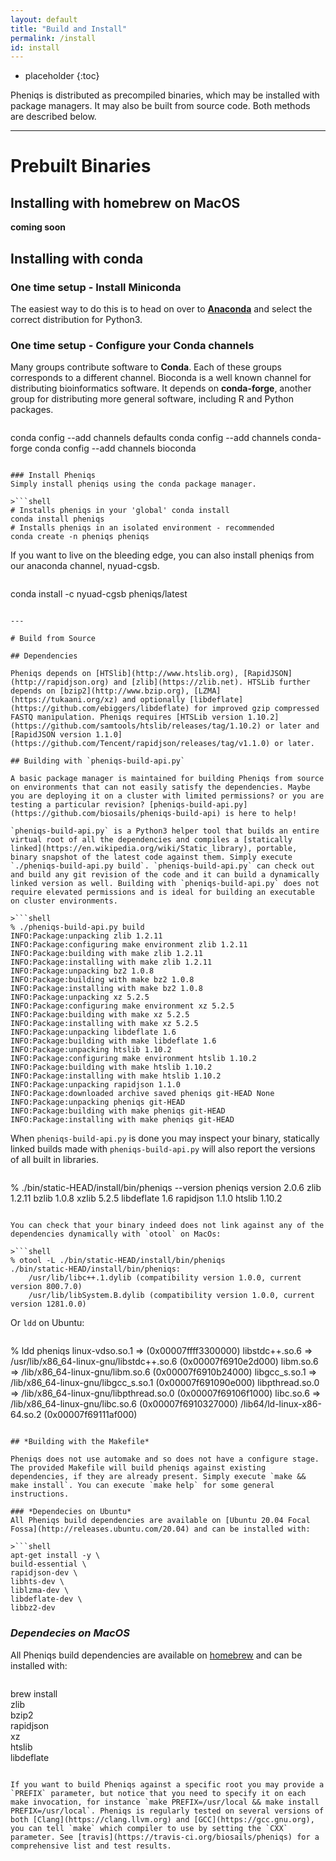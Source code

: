```yaml
---
layout: default
title: "Build and Install"
permalink: /install
id: install
---
```


* placeholder
{:toc}

Pheniqs is distributed as precompiled binaries, which may be installed with package managers. It may also be built from source code. Both methods are described below.

---

# Prebuilt Binaries

## Installing with homebrew on MacOS
**coming soon**

## Installing with conda

### One time setup - Install Miniconda
The easiest way to do this is to head on over to [**Anaconda**](https://conda.io/miniconda.html) and select the correct distribution for Python3.

### One time setup - Configure your Conda channels
Many groups contribute software to **Conda**. Each of these groups corresponds to a different channel. Bioconda is a well known channel for distributing bioinformatics software. It depends on **conda-forge**, another group for distributing more general software, including R and Python packages.

>```shell
conda config --add channels defaults
conda config --add channels conda-forge
conda config --add channels bioconda
```

### Install Pheniqs
Simply install pheniqs using the conda package manager.

>```shell
# Installs pheniqs in your 'global' conda install
conda install pheniqs
# Installs pheniqs in an isolated environment - recommended
conda create -n pheniqs pheniqs
```

If you want to live on the bleeding edge, you can also install pheniqs from our anaconda channel, nyuad-cgsb.

>```shell
conda install -c nyuad-cgsb pheniqs/latest
```

---

# Build from Source

## Dependencies

Pheniqs depends on [HTSlib](http://www.htslib.org), [RapidJSON](http://rapidjson.org) and [zlib](https://zlib.net). HTSLib further depends on [bzip2](http://www.bzip.org), [LZMA](https://tukaani.org/xz) and optionally [libdeflate](https://github.com/ebiggers/libdeflate) for improved gzip compressed FASTQ manipulation. Pheniqs requires [HTSLib version 1.10.2](https://github.com/samtools/htslib/releases/tag/1.10.2) or later and [RapidJSON version 1.1.0](https://github.com/Tencent/rapidjson/releases/tag/v1.1.0) or later.

## Building with `pheniqs-build-api.py`

A basic package manager is maintained for building Pheniqs from source on environments that can not easily satisfy the dependencies. Maybe you are deploying it on a cluster with limited permissions? or you are testing a particular revision? [pheniqs-build-api.py](https://github.com/biosails/pheniqs-build-api) is here to help!

`pheniqs-build-api.py` is a Python3 helper tool that builds an entire virtual root of all the dependencies and compiles a [statically linked](https://en.wikipedia.org/wiki/Static_library), portable, binary snapshot of the latest code against them. Simply execute `./pheniqs-build-api.py build`. `pheniqs-build-api.py` can check out and build any git revision of the code and it can build a dynamically linked version as well. Building with `pheniqs-build-api.py` does not require elevated permissions and is ideal for building an executable on cluster environments.

>```shell
% ./pheniqs-build-api.py build
INFO:Package:unpacking zlib 1.2.11
INFO:Package:configuring make environment zlib 1.2.11
INFO:Package:building with make zlib 1.2.11
INFO:Package:installing with make zlib 1.2.11
INFO:Package:unpacking bz2 1.0.8
INFO:Package:building with make bz2 1.0.8
INFO:Package:installing with make bz2 1.0.8
INFO:Package:unpacking xz 5.2.5
INFO:Package:configuring make environment xz 5.2.5
INFO:Package:building with make xz 5.2.5
INFO:Package:installing with make xz 5.2.5
INFO:Package:unpacking libdeflate 1.6
INFO:Package:building with make libdeflate 1.6
INFO:Package:unpacking htslib 1.10.2
INFO:Package:configuring make environment htslib 1.10.2
INFO:Package:building with make htslib 1.10.2
INFO:Package:installing with make htslib 1.10.2
INFO:Package:unpacking rapidjson 1.1.0
INFO:Package:downloaded archive saved pheniqs git-HEAD None
INFO:Package:unpacking pheniqs git-HEAD
INFO:Package:building with make pheniqs git-HEAD
INFO:Package:installing with make pheniqs git-HEAD
```

When `pheniqs-build-api.py` is done you may inspect your binary, statically linked builds made with `pheniqs-build-api.py` will also report the versions of all built in libraries.

>```shell
% ./bin/static-HEAD/install/bin/pheniqs --version
pheniqs version 2.0.6
zlib 1.2.11
bzlib 1.0.8
xzlib 5.2.5
libdeflate 1.6
rapidjson 1.1.0
htslib 1.10.2
```

You can check that your binary indeed does not link against any of the dependencies dynamically with `otool` on MacOs:

>```shell
% otool -L ./bin/static-HEAD/install/bin/pheniqs
./bin/static-HEAD/install/bin/pheniqs:
	/usr/lib/libc++.1.dylib (compatibility version 1.0.0, current version 800.7.0)
	/usr/lib/libSystem.B.dylib (compatibility version 1.0.0, current version 1281.0.0)
```

Or `ldd` on Ubuntu:

>```shell
% ldd pheniqs
	linux-vdso.so.1 =>  (0x00007ffff3300000)
	libstdc++.so.6 => /usr/lib/x86_64-linux-gnu/libstdc++.so.6 (0x00007f6910e2d000)
	libm.so.6 => /lib/x86_64-linux-gnu/libm.so.6 (0x00007f6910b24000)
	libgcc_s.so.1 => /lib/x86_64-linux-gnu/libgcc_s.so.1 (0x00007f691090e000)
	libpthread.so.0 => /lib/x86_64-linux-gnu/libpthread.so.0 (0x00007f69106f1000)
	libc.so.6 => /lib/x86_64-linux-gnu/libc.so.6 (0x00007f6910327000)
	/lib64/ld-linux-x86-64.so.2 (0x00007f69111af000)
```

## *Building with the Makefile*

Pheniqs does not use automake and so does not have a configure stage. The provided Makefile will build pheniqs against existing dependencies, if they are already present. Simply execute `make && make install`. You can execute `make help` for some general instructions.

### *Dependecies on Ubuntu*
All Pheniqs build dependencies are available on [Ubuntu 20.04 Focal Fossa](http://releases.ubuntu.com/20.04) and can be installed with:

>```shell
apt-get install -y \
build-essential \
rapidjson-dev \
libhts-dev \
liblzma-dev \
libdeflate-dev \
libbz2-dev
```

### *Dependecies on MacOS*
All Pheniqs build dependencies are available on [homebrew](https://brew.sh) and can be installed with:

>```shell
brew install \
zlib \
bzip2 \
rapidjson \
xz \
htslib \
libdeflate
```

If you want to build Pheniqs against a specific root you may provide a `PREFIX` parameter, but notice that you need to specify it on each make invocation, for instance `make PREFIX=/usr/local && make install PREFIX=/usr/local`. Pheniqs is regularly tested on several versions of both [Clang](https://clang.llvm.org) and [GCC](https://gcc.gnu.org), you can tell `make` which compiler to use by setting the `CXX` parameter. See [travis](https://travis-ci.org/biosails/pheniqs) for a comprehensive list and test results.
